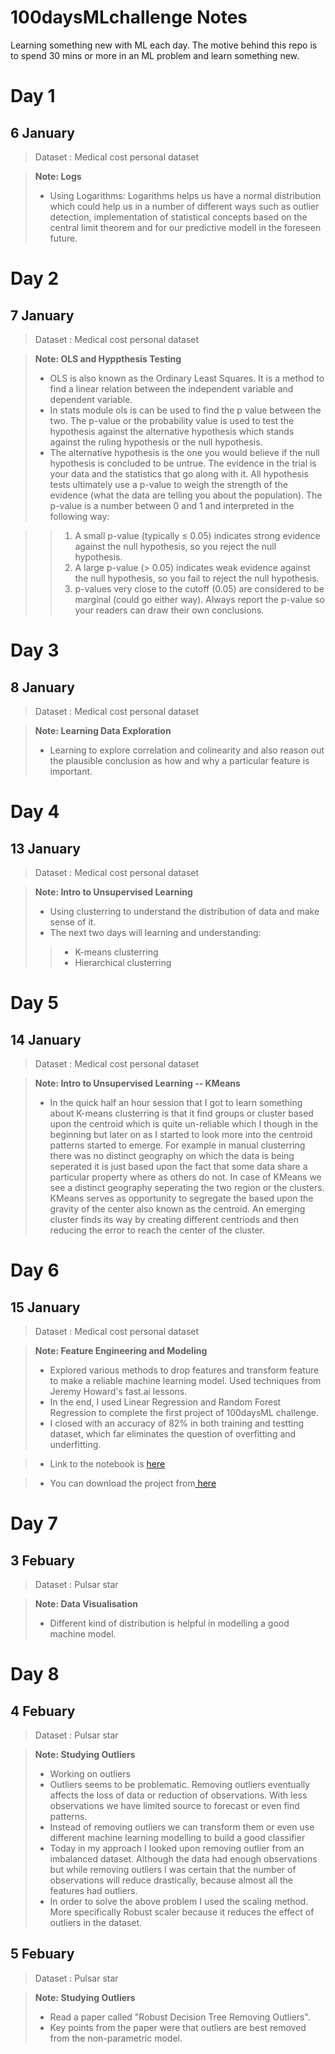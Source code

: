 # 100daysMLchallenge Notes

Learning something new with ML each day. The motive behind this repo is to spend 30 mins or more in an ML problem and learn something new. 

# Day 1
## 6 January 
> Dataset : Medical cost personal dataset

> **Note:  Logs**
> - Using Logarithms: Logarithms helps us have a normal distribution which could help us in a number of different ways such as outlier detection, implementation of statistical concepts based on the central limit theorem and for our predictive modell in the foreseen future. 

# Day 2
## 7 January 
> Dataset : Medical cost personal dataset

> **Note:  OLS and Hyppthesis Testing**
> - OLS is also known as the Ordinary Least Squares. It is a method to find a linear relation between the independent variable and dependent variable. 
> - In stats module ols is can be used to find the p value between the two. The p-value or the probability value is used to test the hypothesis against the alternative hypothesis which stands against the ruling hypothesis or the null hypothesis. 
> - The alternative hypothesis is the one you would believe if the null hypothesis is concluded to be untrue. The evidence in the trial is your data and the statistics that go along with it. All hypothesis tests ultimately use a p-value to weigh the strength of the evidence (what the data are telling you about the population). The p-value is a number between 0 and 1 and interpreted in the following way:

>> 1. A small p-value (typically ≤ 0.05) indicates strong evidence against the null hypothesis, so you reject the null hypothesis.
>> 2. A large p-value (> 0.05) indicates weak evidence against the null hypothesis, so you fail to reject the null hypothesis.
>> 3. p-values very close to the cutoff (0.05) are considered to be marginal (could go either way). Always report the p-value so your readers can draw their own conclusions.

# Day 3
## 8 January 
> Dataset : Medical cost personal dataset

> **Note: Learning Data Exploration**
> - Learning to explore correlation and colinearity and also reason out the plausible conclusion as how and why a particular feature is important. 

# Day 4
## 13 January 
> Dataset : Medical cost personal dataset

> **Note: Intro to Unsupervised Learning**
> - Using clusterring to understand the distribution of data and make sense of it. 
> - The next two days will learning and understanding:
>>  - K-means clusterring 
>>  - Hierarchical clusterring


# Day 5
## 14 January 
> Dataset : Medical cost personal dataset

> **Note: Intro to Unsupervised Learning -- KMeans**
> - In the quick half an hour session that I got to learn something about K-means clusterring is that it find groups or cluster based upon the centroid which is quite un-reliable which I though in the beginning but later on as I started to look more into the centroid patterns started to emerge. For example in manual clusterring there was no distinct geography on which the data is being seperated it is just based upon the fact that some data share a particular property where as others do not. In case of KMeans we see a distinct geography seperating the two region or the clusters. KMeans serves as opportunity to segregate the based upon the gravity of the center also known as the centroid. An emerging cluster finds its way by creating different centriods and then reducing the error to reach the center of the cluster. 

# Day 6
## 15 January 
> Dataset : Medical cost personal dataset

> **Note: Feature Engineering and Modeling**
> - Explored various methods to drop features and transform feature to make a reliable machine learning model. Used techniques from Jeremy Howard's fast.ai lessons. 
> - In the end, I used Linear Regression and Random Forest Regression to complete the first project of 100daysML challenge. 
> - I closed with an accuracy of 82% in both training and testting dataset, which far eliminates the question of overfitting and underfitting. 

> - Link to the notebook is <a href ='https://www.kaggle.com/nielspace/patient-charge-sheet/edit/run/26511306'>here</a>

> - You can download the project from<a href='https://github.com/Nielspace/100daysMLchallenge/blob/master/100daysMachineLearningChallenge/Project%2001%20-%20Patient%20Charge%20sheet.ipynb'> here</a>

# Day 7
## 3 Febuary 
> Dataset : Pulsar star

> **Note: Data Visualisation**
> - Different kind of distribution is helpful in modelling a good machine model.


# Day 8
## 4 Febuary 
> Dataset : Pulsar star

> **Note: Studying Outliers**
> - Working on outliers
> - Outliers seems to be problematic. Removing outliers eventually affects the loss of data or reduction of observations. With less observations we have limited source to forecast or even find patterns. 
> - Instead of removing outliers we can transform them or even use different machine learning modelling to build a good classifier
> - Today in my approach I looked upon removing outlier from an imbalanced dataset. Although the data had enough observations but while removing outliers I was certain that the number of observations will reduce drastically, because almost all the features had outliers. 
> - In order to solve the above problem I used the scaling method. More specifically Robust scaler because it reduces the effect of outliers in the dataset. 

## 5 Febuary 
> Dataset : Pulsar star

> **Note: Studying Outliers**
> - Read a paper called "Robust Decision Tree Removing Outliers".
> - Key points from the paper were that outliers are best removed from the non-parametric model. 

